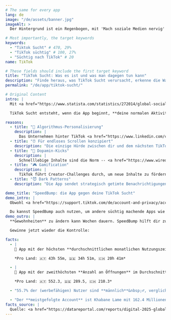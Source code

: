 ```yaml
---
# The same for every app
lang: de
image: "/de/assets/banner.jpg"
imageAlt: >
  Der Hintergrund ist ein Regenbogen, mit 'Mach soziale Medien nervig' in der Mitte in der Schriftart Comic Sans und einer schlecht gezeichneten Katze in der oberen rechten Ecke. Es nimmt Bezug auf das Internet-Meme 'graphic design is my passion'.

# Most importantly, the target keywords
keywords:
  - "Tiktok Sucht" # 470, 29%
  - "TikTok süchtig" # 100, 27%
  - "Süchtig nach TikTok" # 20
name: TikTok

# These fields should include the first target keyword
title: "TikTok Sucht: Was es ist und was man dagegen tun kann"
description: "Finde heraus, was TikTok Sucht verursacht, erkenne die Warnsignale mit unserem Quiz und lerne, wie du mit der App SpeedBump die Statistiken schlagen kannst"
permalink: "/de/app/tiktok-sucht/"

# Original Content
intro: |
  Mit <a href="https://www.statista.com/statistics/272014/global-social-networks-ranked-by-number-of-users/" target="_blank">über 1,5 Milliarde Nutzern weltweit</a> ist TikTok wahrscheinlich die süchtig machendste App auf deinem Handy.

  TikTok Sucht entsteht, wenn die App beginnt, **deine normalen Aktivitäten zu ersetzen**, wie Zeit mit Freunden verbringen oder Hobbys genießen. Es ist nicht schwarz-weiß; du könntest leicht, mäßig oder stark abhängig sein.

reasons:
  - title: "🤖 Algorithmus-Personalisierung"
    description: |
      Das Unternehmen hinter TikTok <a href="https://www.linkedin.com/company/bytedance" target="_blank">beschäftigt über 110.000</a> Mitarbeiter, die dafür sorgen, dass du süchtig bleibst. Sie verfolgen, was deine Aufmerksamkeit am längsten fesselt, um dir ähnliche Inhalte zu zeigen.
  - title: "⏰ Für endloses Scrollen konzipiert"
    description: "Die einzige Hürde zwischen dir und dem nächsten TikTok ist ein einfaches Nach-oben-Wischen."
  - title: "🚬 Dopamin-Kicks"
    description: |
      Schnelllebige Inhalte sind die Norm -- <a href="https://www.wired.com/story/tiktok-wants-longer-videos-like-not/" target="_blank">50% der Nutzer finden es stressig, ein Video anzusehen, das länger als eine Minute dauert, und 33% schauen Videos mit doppelter Geschwindigkeit</a>.
  - title: "🎮 Gamification"
    description: |
      TikTok führt Creator-Challenges durch, um neue Inhalte zu fördern, und <a href="https://www.tiktok.com/coin" target="_blank">ermutigt Zuschauer, Coins für ihre Lieblings-Streamer zu kaufen</a>.
  - title: "😈 Dark Patterns"
    description: "Die App sendet strategisch getimte Benachrichtigungen, um dich zurück zum Scrollen zu locken."

demo_title: "SpeedBump: die App gegen deine TikTok Sucht"
demo_intro: |
  Obwohl <a href="https://support.tiktok.com/de/account-and-privacy/account-information/screen-time" target="_blank">TikTok eingebaute Funktionen zur Kontrolle der Bildschirmzeit hat</a>, sind diese nicht besonders effektiv. Probiere stattdessen die App SpeedBump aus. Sie hat **keine Interessenkonflikte** und macht es möglich, **schrittweise aufzuhören**, da ein kompletter Verzicht die Entzugserscheinungen verstärken kann.

  Du kannst SpeedBump auch nutzen, um andere süchtig machende Apps wie Instagram, YouTube oder Twitter einzuschränken. So funktioniert's:
demo_outro: |
  **Gewohnheiten** zu ändern kann Wochen dauern. SpeedBump hilft dir zu erkennen, wenn du zu lange auf TikTok warst, und bestätigt, dass du es bewusst öffnen willst und **nicht aus reinem Muskelgedächtnis**.

  Gewinne jetzt wieder die Kontrolle:

facts:
  - |
    🥇 App mit der höchsten **durchschnittlichen monatlichen Nutzungszeit** pro User mit 34 Stunden 56 Minuten.

    *Pro Land: 🇦🇹 43h 55m, 🇩🇪 34h 51m, 🇨🇭 20h 41m*

  - |
    🥈 App mit der zweithöchsten **Anzahl an Öffnungen** im Durchschnitt pro Monat mit 358.7, hinter WhatsApp.

    *Pro Land: 🇦🇹 552.3, 🇩🇪 289.5, 🇨🇭 210.3*

  - "55.7% der (werbefähigen) Nutzer sind **männlich**&nbsp;♂️, verglichen mit 44.3% **weiblichen**&nbsp;♀️."

  - "Der **meistgefolgte Account** ist Khabane Lame mit 162.4 Millionen."
facts_source: |
  Quelle: <a href="https://datareportal.com/reports/digital-2025-global-overview-report" target="_blank">DataReportal - Digital 2025: Global Overview Report</a>.
---
```


